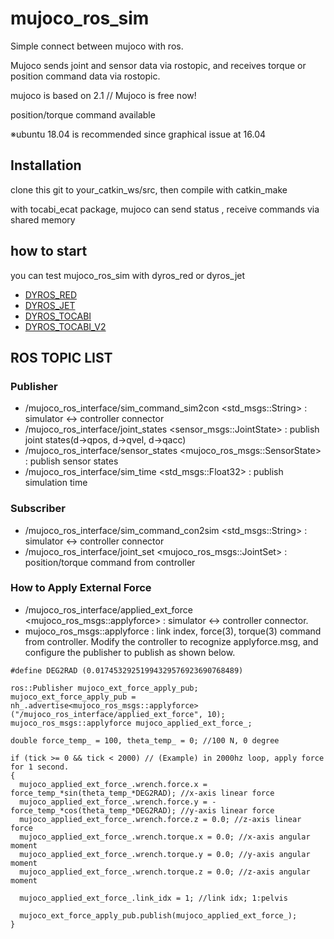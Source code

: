 # mujoco_ros_sim

Simple connect between mujoco with ros. 

Mujoco sends joint and sensor data via rostopic, and receives torque or position command data via rostopic.   

mujoco is based on 2.1 // Mujoco is free now!

position/torque command available

※ubuntu 18.04 is recommended since graphical issue at 16.04

## Installation

clone this git to your_catkin_ws/src, then compile with catkin_make

with tocabi_ecat package, mujoco can send status , receive commands via shared memory

## how to start  

you can test mujoco_ros_sim with dyros_red or dyros_jet

* [DYROS_RED](https://github.com/saga0619/dyros_red)
* [DYROS_JET](https://github.com/psh117/dyros_jet)
* [DYROS_TOCABI](https://github.com/saga0619/dyros_tocabi)
* [DYROS_TOCABI_V2](https://github.com/saga0619/dyros_tocabi_v2)


## ROS TOPIC LIST
### Publisher 
* /mujoco_ros_interface/sim_command_sim2con <std_msgs::String> : simulator <-> controller connector
* /mujoco_ros_interface/joint_states <sensor_msgs::JointState> : publish joint states(d->qpos, d->qvel, d->qacc)
* /mujoco_ros_interface/sensor_states <mujoco_ros_msgs::SensorState> : publish sensor states
* /mujoco_ros_interface/sim_time <std_msgs::Float32> : publish simulation time

### Subscriber
* /mujoco_ros_interface/sim_command_con2sim <std_msgs::String> : simulator <-> controller connector
* /mujoco_ros_interface/joint_set <mujoco_ros_msgs::JointSet> : position/torque command from controller

### How to Apply External Force
* /mujoco_ros_interface/applied_ext_force <mujoco_ros_msgs::applyforce> : simulator <-> controller connector.
* mujoco_ros_msgs::applyforce : link index, force(3), torque(3) command from controller.
Modify the controller to recognize applyforce.msg, and configure the publisher to publish as shown below.
```
#define DEG2RAD (0.01745329251994329576923690768489)

ros::Publisher mujoco_ext_force_apply_pub;
mujoco_ext_force_apply_pub = nh_.advertise<mujoco_ros_msgs::applyforce>("/mujoco_ros_interface/applied_ext_force", 10);
mujoco_ros_msgs::applyforce mujoco_applied_ext_force_;

double force_temp_ = 100, theta_temp_ = 0; //100 N, 0 degree

if (tick >= 0 && tick < 2000) // (Example) in 2000hz loop, apply force for 1 second.
{    
  mujoco_applied_ext_force_.wrench.force.x = force_temp_*sin(theta_temp_*DEG2RAD); //x-axis linear force
  mujoco_applied_ext_force_.wrench.force.y = -force_temp_*cos(theta_temp_*DEG2RAD); //y-axis linear force  
  mujoco_applied_ext_force_.wrench.force.z = 0.0; //z-axis linear force
  mujoco_applied_ext_force_.wrench.torque.x = 0.0; //x-axis angular moment
  mujoco_applied_ext_force_.wrench.torque.y = 0.0; //y-axis angular moment
  mujoco_applied_ext_force_.wrench.torque.z = 0.0; //z-axis angular moment
  
  mujoco_applied_ext_force_.link_idx = 1; //link idx; 1:pelvis
  
  mujoco_ext_force_apply_pub.publish(mujoco_applied_ext_force_);                    
}
  ```
  
